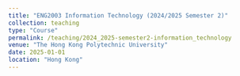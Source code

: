 ```yaml
---
title: "ENG2003 Information Technology (2024/2025 Semester 2)"
collection: teaching
type: "Course"
permalink: /teaching/2024_2025-semester2-information_technology
venue: "The Hong Kong Polytechnic University"
date: 2025-01-01
location: "Hong Kong"
---
```


